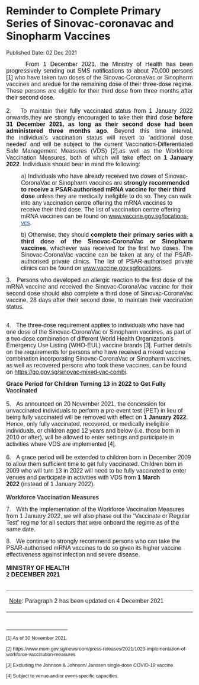 <html>
    <meta http-equiv="Content-Type" content="text/html; charset=utf-8"/>
    <meta charset="utf-8"/>
    <title>Reminder to Complete Primary Series of  Sinovac-coronavac and Sinopharm Vaccines </title>
    <body><h1>Reminder to Complete Primary Series of  Sinovac-coronavac and Sinopharm Vaccines </h1>
    <p>Published Date: 02 Dec 2021</p> <p style="text-align: justify;"><span style="color: rgb(13, 13, 13); font-family: Arial; font-size: 16px;">&nbsp; &nbsp; &nbsp;From 1 December 2021, the Ministry of Health has been progressively sending out SMS notifications to about 70,000 persons [1]&nbsp;</span><span style="color: rgb(51, 51, 51); font-family: Arial; font-size: 16px;">who have taken two doses of the&nbsp;Sinovac-CoronaVac or Sinopharm vaccines and are</span><span style="color: rgb(13, 13, 13); font-family: Arial; font-size: 16px;">due for the remaining dose of their three-dose regime. These&nbsp;</span><span style="color: rgb(51, 51, 51); font-family: Arial; font-size: 16px;">persons are eligible</span><span style="color: rgb(13, 13, 13); font-family: Arial; font-size: 16px;">&nbsp;for their third dose from three months after their second dose.<br><br>2. &nbsp;&nbsp;</span><span style="text-align: left; color: rgb(51, 51, 51); font-family: Arial; font-size: 16px;">To maintain their</span><span style="text-align: left; color: rgb(13, 13, 13); font-family: Arial; font-size: 16px;">&nbsp;fully vaccinated status from 1 January 2022 onwards,</span><span style="text-align: left; color: rgb(13, 13, 13); font-family: Arial; font-size: 16px;">they are strongly encouraged to take their third dose&nbsp;<strong>before 31 December 2021, as long as their second dose had been administered three months ago</strong>.&nbsp;</span><span style="text-align: left; font-family: Arial; font-size: 16px;">Beyond this time interval, the&nbsp;individual’s&nbsp;vaccination status will revert to&nbsp;‘additional dose needed’&nbsp;and will be subject to the current&nbsp;Vaccination-Differentiated Safe Management Measures (VDS) [2],</span><span style="text-align: left; font-family: Arial; font-size: 16px;">as well as the Workforce Vaccination Measures, both of which will take effect on&nbsp;<strong>1 January 2022</strong>. Individuals should bear in mind the following:</span></p><p style="text-align: justify;"><p style="margin-left: 40px;"><span style="color: rgb(51, 51, 51); font-family: Arial; font-size: 16px;">a)&nbsp;</span><span style="font-family: Arial; font-size: 16px;">Individuals who have already received two doses of Sinovac-CoronaVac or Sinopharm vaccines are&nbsp;<strong>strongly recommended to receive a PSAR-authorised mRNA vaccine for their third dose</strong>&nbsp;unless they are medically ineligible to do so. They can walk into&nbsp;</span><span style="font-family: Arial; font-size: 16px;">any vaccination centre offering the mRNA vaccines to receive their third dose.&nbsp;The list of vaccination centre offering mRNA vaccines can be found on&nbsp;</span><a href="https://www.vaccine.gov.sg/locations-vcs" title="" class="" target=""></a><a href="http://www.vaccine.gov.sg/locations" style="font-family: Arial; font-size: 16px;">www.vaccine.gov.sg/locations</a><u style="font-family: Arial; font-size: 16px;"><span style="color: rgb(5, 99, 193);">-vcs</span></u><span style="font-family: Arial; font-size: 16px;">.&nbsp;</span></p></p><p style="margin-left: 40px; text-align: justify;"><span style="font-family: Arial; font-size: 16px;"><span style="font-family: Arial;">b) Otherwise, t</span><span style="font-family: Arial;">hey should&nbsp;<strong>complete their primary series with a third dose of the Sinovac-CoronaVac or Sinopharm vaccines</strong>, whichever was received for the first two doses. The Sinovac-CoronaVac vaccine can be taken at any of the PSAR-authorised private clinics.&nbsp;</span><span style="font-family: Arial;">The list of PSAR-authorised private clinics can be found on&nbsp;</span><a href="https://www.vaccine.gov.sg/locations" target="_blank" title="" class="">www.vaccine.gov.sg/locations</a>.&nbsp;</span></p><p style="text-align: justify;"><span style="font-family: Arial; font-size: 16px;">3. &nbsp; Persons who developed an allergic reaction to the first dose of the mRNA vaccine and received the Sinovac-CoronaVac vaccine for their second dose should also complete a third dose of Sinovac-CoronaVac vaccine, 28 days after their second dose, to maintain their vaccination status.</span><p><span style="color: rgb(51, 51, 51); font-family: Arial; font-size: 16px;"><br>4. &nbsp;&nbsp;</span><span style="font-family: Arial; font-size: 16px;">The three-dose requirement applies to individuals who have had one dose of the Sinovac-CoronaVac or Sinopharm vaccines, as part of a two-dose&nbsp;combination of different World Health Organization’s Emergency Use Listing (WHO-EUL) vaccine brands [3]. Further details on the requirements for persons&nbsp;</span><span style="font-family: Arial; font-size: 16px;">who have received a mixed vaccine combination incorporating Sinovac-CoronaVac or Sinopharm vaccines, as well as recovered persons who took these vaccines, can be found on&nbsp;</span><a href="https://go.gov.sg/sinovac-mixed-vac-combi." title="" class="" target=""></a><a href="https://go.gov.sg/sinovac-mixed-vac-combi" style="font-family: Arial; font-size: 16px;">https://go.gov.sg/sinovac-mixed-vac-combi</a><span style="font-family: Arial; font-size: 16px;">.</span></p></p><p style="text-align: justify;"><p><span style="font-family: Arial; font-size: 16px;"></span><strong style="font-family: Arial; font-size: 16px;">Grace Period for Children Turning 13 in 2022 to Get Fully Vaccinated&nbsp;<br><br></strong><span style="font-family: Arial; font-size: 16px;">5. </span><strong style="font-family: Arial; font-size: 16px;">&nbsp;&nbsp;</strong><span style="font-family: Arial; font-size: 16px;">As announced on 20 November 2021, the concession for unvaccinated individuals to perform a pre-event test (PET)</span><span style="font-family: Arial; font-size: 16px;">&nbsp;in lieu of being fully vaccinated will be removed with effect on&nbsp;</span><strong style="font-family: Arial; font-size: 16px;">1 January 2022</strong><span style="font-family: Arial; font-size: 16px;">. Hence, only fully vaccinated, recovered, or medically ineligible individuals, or children aged 12 years and below (i.e. those born in 2010 or after), will be allowed to enter settings and participate in activities where VDS are implemented [4]</span><span style="font-family: Arial; font-size: 16px;">.&nbsp;<br><br>6. &nbsp;&nbsp;</span><span style="font-family: Arial; font-size: 16px;">A grace period will be extended to children born in December 2009 to allow them sufficient time to get fully vaccinated. Children born in 2009 who will turn 13 in 2022 will need to be fully vaccinated to enter venues and participate in activities with VDS from&nbsp;</span><strong style="font-family: Arial; font-size: 16px;">1 March 2022&nbsp;</strong><span style="font-family: Arial; font-size: 16px;">(instead of 1 January 2022).<br><br></span><strong style="font-family: Arial; font-size: 16px;"><span style="color: rgb(51, 51, 51);">Workforce Vaccination Measures</span></strong></p></p><p style="text-align: justify;"><p><span style="color: rgb(51, 51, 51); font-family: Arial; font-size: 16px;">7. &nbsp;&nbsp;</span><span style="font-family: Arial; font-size: 16px;">With the implementation of the Workforce Vaccination Measures from 1 January 2022, we will also phase out the “Vaccinate or Regular Test” regime for all sectors that were onboard the regime as of the same date.&nbsp;</span></p></p><p style="text-align: justify;"><p><span style="color: rgb(51, 51, 51); font-family: Arial; font-size: 16px;">8. &nbsp;&nbsp;</span><span style="font-family: Arial; font-size: 16px;">We continue to strongly recommend persons who can take the PSAR-authorised mRNA vaccines to do so given its higher vaccine effectiveness against infection and severe disease. &nbsp;&nbsp;<br><br></span><strong style="font-family: Arial; font-size: 16px; text-align: left;">MINISTRY OF HEALTH<br></strong><span class="normaltextrun" style="text-align: left; font-family: Arial; font-size: 16px;"><strong>2 DECEMBER&nbsp;2021</strong></span><span class="eop" style="text-align: left; font-family: Arial; font-size: 16px;">&nbsp;&nbsp;<br><br></span></p></p><div><table border="0" cellspacing="0" cellpadding="0"><tbody><tr><td width="1055" valign="top"><p style="text-align: justify;"><span style="font-family: Arial; font-size: 16px;"><u>Note</u>: Paragraph 2 has been updated on 4 December 2021</span></p></td></tr></tbody></table><p>&nbsp;</p><hr align="left" size="1" width="33%"><div id="ftn1"><p><span style="font-family: Arial; font-size: 13px;">[1] As of 30 November 2021.&nbsp;</span></p></div><div id="ftn2"><p><span style="font-family: Arial; font-size: 13px;">[2] https://www.mom.gov.sg/newsroom/press-releases/2021/1023-implementation-of-workforce-vaccination-measures</span></p></div><div id="ftn3"><p><span style="font-family: Arial; font-size: 13px;">[3] Excluding the Johnson &amp; Johnson/ Janssen single-dose COVID-19 vaccine.</span></p></div><div id="ftn4"><p><span style="font-family: Arial; font-size: 13px;">[4] Subject to venue and/or event-specific capacities.</span></p></div></div></body>
</html>